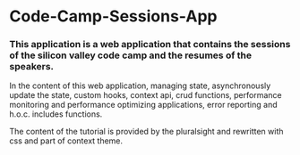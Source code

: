 # Code-Camp-Sessions-App

### This application is a web application that contains the sessions of the silicon valley code camp and the resumes of the speakers.
In the content of this web application, managing state, asynchronously update the state, custom hooks, context api, crud functions,
performance monitoring and performance optimizing applications, error reporting and h.o.c. includes functions.

<p>The content of the tutorial is provided by the pluralsight and rewritten with css and part of context theme.</p>
